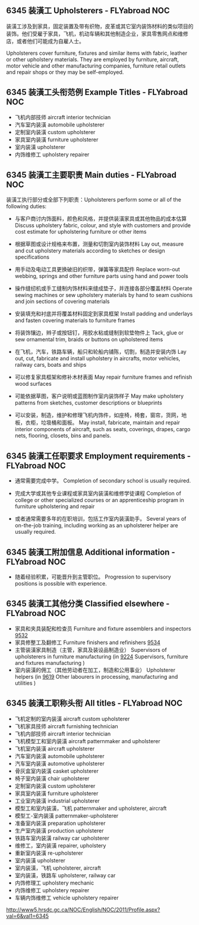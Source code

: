 ## 6345 装潢工 Upholsterers - FLYabroad NOC

装潢工涉及到家具，固定装置及带有织物，皮革或其它室内装饰材料的类似项目的装饰。他们受雇于家具，飞机，机动车辆和其他制造企业，家具零售网点和维修店，或者他们可能成为自雇人士。

Upholsterers cover furniture, fixtures and similar items with fabric, leather or other upholstery materials. They are employed by furniture, aircraft, motor vehicle and other manufacturing companies, furniture retail outlets and repair shops or they may be self-employed.

## 6345 装潢工头衔范例 Example Titles - FLYabroad NOC

* 飞机内部技师 aircraft interior technician
* 汽车室内装潢 automobile upholsterer
* 定制室内装潢 custom upholsterer
* 家具室内装潢 furniture upholsterer
* 室内装潢 upholsterer
* 内饰维修工 upholstery repairer

## 6345 装潢工主要职责 Main duties - FLYabroad NOC

装潢工执行部分或全部下列职责：Upholsterers perform some or all of the following duties:

* 与客户商讨内饰​​面料，颜色和风格，并提供装潢家具或其他物品的成本估算
Discuss upholstery fabric, colour, and style with customers and provide cost estimate for upholstering furniture or other items

* 根据草图或设计规格来布置，测量和切割室内装饰材料
Lay out, measure and cut upholstery materials according to sketches or design specifications

* 用手动及电动工具更换破旧的织带，弹簧等家具配件
Replace worn-out webbing, springs and other furniture parts using hand and power tools

* 操作缝纫机或手工缝制内饰材料来缝成垫子，并连接各部分覆盖材料
Operate sewing machines or sew upholstery materials by hand to seam cushions and join sections of covering materials

* 安装填充和衬底并将覆盖材料固定到家具框架
Install padding and underlays and fasten covering materials to furniture frames

* 将装饰镶边，辫子或按钮钉，用胶水粘或缝制到软垫物件上
Tack, glue or sew ornamental trim, braids or buttons on upholstered items

* 在飞机，汽车，铁路车辆，船只和轮船内铺陈，切割，制造并安装内饰
Lay out, cut, fabricate and install upholstery in aircrafts, motor vehicles, railway cars, boats and ships

* 可以修复家具框架和修补木材表面
May repair furniture frames and refinish wood surfaces

* 可能依据草图，客户说明或蓝图制作室内装饰样子
May make upholstery patterns from sketches, customer descriptions or blueprints

* 可以安装，制造，维护和修理飞机内饰件，如座椅，椅套，窗帘，货网，地板，衣柜，垃圾桶和面板。
May install, fabricate, maintain and repair interior components of aircraft, such as seats, coverings, drapes, cargo nets, flooring, closets, bins and panels.

## 6345 装潢工任职要求 Employment requirements - FLYabroad NOC

* 通常需要完成中学。
Completion of secondary school is usually required.

* 完成大学或其他专业课程或家具室内装潢和维修学徒课程
Completion of college or other specialized courses or an apprenticeship program in furniture upholstering and repair 

* 或者通常需要多年的在职培训，包括工作室内装潢助手。
Several years of on-the-job training, including working as an upholsterer helper are usually required.

## 6345 装潢工附加信息 Additional information - FLYabroad NOC

* 随着经验积累，可能晋升到主管职位。
Progression to supervisory positions is possible with experience.

## 6345 装潢工其他分类 Classified elsewhere - FLYabroad NOC

* 家具和夹具装配和检查员 Furniture and fixture assemblers and inspectors [9532](9532)
* 家具修整工及翻修工 Furniture finishers and refinishers [9534](9534)
* 主管装潢家具制造（主管，家具及装设品制造业） Supervisors of upholsterers in furniture manufacturing (in [9224](9224) Supervisors, furniture and fixtures manufacturing )
* 室内装潢的佣工（其他劳动者在加工，制造和公用事业） Upholsterer helpers (in [9619](9619) Other labourers in processing, manufacturing and utilities )

## 6345 装潢工职称头衔 All titles - FLYabroad NOC

* 飞机定制的室内装潢 aircraft custom upholsterer
* 飞机家具技师 aircraft furnishing technician
* 飞机内部技师 aircraft interior technician
* 飞机模型工和室内装潢 aircraft patternmaker and upholsterer
* 飞机室内装潢 aircraft upholsterer
* 汽车室内装潢 automobile upholsterer
* 汽车室内装潢 automotive upholsterer
* 骨灰盒室内装潢 casket upholsterer
* 椅子室内装潢 chair upholsterer
* 定制室内装潢 custom upholsterer
* 家具室内装潢 furniture upholsterer
* 工业室内装潢 industrial upholsterer
* 模型工和室内装潢，飞机 patternmaker and upholsterer, aircraft
* 模型工-室内装潢 patternmaker-upholsterer
* 准备室内装潢 preparation upholsterer
* 生产室内装潢 production upholsterer
* 铁路车室内装潢 railway car upholsterer
* 维修工，室内装潢 repairer, upholstery
* 重新室内装潢 re-upholsterer
* 室内装潢 upholsterer
* 室内装潢，飞机 upholsterer, aircraft
* 室内装潢，铁路车 upholsterer, railway car
* 内饰修理工 upholstery mechanic
* 内饰维修工 upholstery repairer
* 车辆内饰维修工 vehicle upholstery repairer

http://www5.hrsdc.gc.ca/NOC/English/NOC/2011/Profile.aspx?val=6&val1=6345